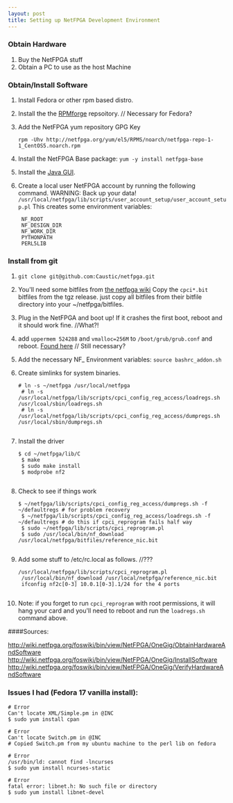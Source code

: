 ```yaml
---
layout: post
title: Setting up NetFPGA Development Environment
---
```

### Obtain Hardware

1. Buy the NetFPGA
stuff
2. Obtain a PC to use as the host Machine

### Obtain/Install Software

1. Install Fedora or other rpm based distro.
2. Install the the [RPMforge](http://wiki.centos.org/AdditionalResources/Repositories/RPMForge) repsoitory. // Necessary for Fedora?
3. Add the NetFPGA yum repository GPG Key 
    <pre><code>rpm -Uhv http://netfpga.org/yum/el5/RPMS/noarch/netfpga-repo-1-1_CentOS5.noarch.rpm</code></pre>
4. Install the NetFPGA Base package: `yum -y install netfpga-base`
5. Install the [Java GUI](http://wiki.netfpga.org/foswiki/bin/view/NetFPGA/OneGig/InstallJavaGUI20).
6. Create a local user NetFPGA account by running the following command.  WARNING: Back up your data! `/usr/local/netfpga/lib/scripts/user_account_setup/user_account_setup.pl`
This creates some environment variables:

        NF_ROOT
        NF_DESIGN_DIR
        NF_WORK_DIR
        PYTHONPATH
        PERL5LIB

### Install from git

1. `git clone git@github.com:Caustic/netfpga.git`
2. You'll need some bitfiles from [the netfpga wiki](http://wiki.netfpga.org/foswiki/NetFPGA/OneGig/Releases) Copy the `cpci*.bit` bitfiles from the tgz release. just copy all bitfiles from their bitfile directory into your ~/netfpga/bitfiles.
3. Plug in the NetFPGA and boot up!  If it crashes the first boot, reboot and it should work fine. //What?!
4. add `uppermem 524288` and `vmalloc=256M` to `/boot/grub/grub.conf` and reboot. [Found here](http://wiki.netfpga.org/foswiki/bin/view/NetFPGA/OneGig/InstallSoftware10) // Still necessary?
5. Add the necessary NF\_ Environment variables: `source bashrc_addon.sh`
6. Create simlinks for system binaries.
    <pre><code># ln -s ~/netfpga /usr/local/netfpga
    # ln -s /usr/local/netfpga/lib/scripts/cpci_config_reg_access/loadregs.sh /usr/lcoal/sbin/loadregs.sh
    # ln -s /usr/local/netfpga/lib/scripts/cpci_config_reg_access/dumpregs.sh /usr/local/sbin/dumpregs.sh
    </code></pre>

7. Install the driver
    <pre><code>$ cd ~/netfpga/lib/C
    $ make
    $ sudo make install
    $ modprobe nf2
    </code></pre>

8. Check to see if things work
    <pre><code>$ ~/netfpga/lib/scripts/cpci_config_reg_access/dumpregs.sh -f ~/defaultregs # for problem recovery
    $ ~/netfpga/lib/scripts/cpci_config_reg_access/loadregs.sh -f ~/defaultregs # do this if cpci_reprogram fails half way
    $ sudo ~/netfpga/lib/scripts/cpci_reprogram.pl
    $ sudo /usr/local/bin/nf_download /usr/local/netfpga/bitfiles/reference_nic.bit
    </code></pre>

9. Add some stuff to /etc/rc.local as follows. //???
    <pre><code>/usr/local/netfpga/lib/scripts/cpci_reprogram.pl
    /usr/local/bin/nf_download /usr/local/netpfga/reference_nic.bit
    ifconfig nf2c[0-3] 10.0.1[0-3].1/24 for the 4 ports
    </code></pre>

10. Note: if you forget to run `cpci_reprogram` with root permissions, it will hang your card and you'll need to reboot and run the `loadregs.sh` command above.



####Sources:

http://wiki.netfpga.org/foswiki/bin/view/NetFPGA/OneGig/ObtainHardwareAndSoftware
http://wiki.netfpga.org/foswiki/bin/view/NetFPGA/OneGig/InstallSoftware
http://wiki.netfpga.org/foswiki/bin/view/NetFPGA/OneGig/VerifyHardwareAndSoftware


### Issues I had (Fedora 17 vanilla install):

    # Error
    Can't locate XML/Simple.pm in @INC
    $ sudo yum install cpan

    # Error
    Can't locate Switch.pm in @INC
    # Copied Switch.pm from my ubuntu machine to the perl lib on fedora

    # Error
    /usr/bin/ld: cannot find -lncurses
    $ sudo yum install ncurses-static

    # Error
    fatal error: libnet.h: No such file or directory
    $ sudo yum install libnet-devel

